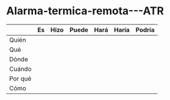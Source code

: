 # Alarma-termica-remota---ATR
| | Es	| Hizo |	Puede |	Hará |	Haría |	Podría |
| ---- | ---- | ---- | ---- | ---- | ---- | ---- |
| Quién |
| Qué |
| Dónde |
| Cuándo |
| Por qué |
| Cómo |
